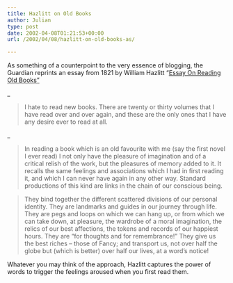```yaml
---
title: Hazlitt on Old Books
author: Julian
type: post
date: 2002-04-08T01:21:53+00:00
url: /2002/04/08/hazlitt-on-old-books-as/

---
```

As something of a counterpoint to the very essence of blogging, the Guardian reprints an essay from 1821 by William Hazlitt &#8220;[Essay On Reading Old Books&#8221;][1]
  
_</p> 

> I hate to read new books. There are twenty or thirty volumes that I have read over and over again, and these are the only ones that I have any desire ever to read at all.

</i>
  
_</p> 

> In reading a book which is an old favourite with me (say the first novel I ever read) I not only have the pleasure of imagination and of a critical relish of the work, but the pleasures of memory added to it. It recalls the same feelings and associations which I had in first reading it, and which I can never have again in any other way. Standard productions of this kind are links in the chain of our conscious being.
  
> They bind together the different scattered divisions of our personal identity. They are landmarks and guides in our journey through life. They are pegs and loops on which we can hang up, or from which we can take down, at pleasure, the wardrobe of a moral imagination, the relics of our best affections, the tokens and records of our happiest hours. They are &#8220;for thoughts and for remembrance!&#8221; They give us the best riches &#8211; those of Fancy; and transport us, not over half the globe but (which is better) over half our lives, at a word&#8217;s notice! 

</i>Whatever you may think of the approach, Hazlitt captures the power of words to trigger the feelings aroused when you first read them.

 [1]: http://www.guardian.co.uk/Archive/Article/0,4273,4388138,00.html